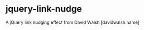 jquery-link-nudge
=================

A jQuery link nudging effect from David Walsh [davidwalsh.name]
